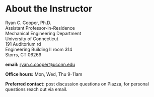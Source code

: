 # About the Instructor

Ryan C. Cooper, Ph.D.\
Assistant Professor-in-Residence\
Mechanical Engineering Department\
University of Connecticut\
191 Auditorium rd\
Engineering Building II room 314\
Storrs, CT 06269

__email:__ <ryan.c.cooper@uconn.edu>

__Office hours:__ Mon, Wed, Thu 9-11am

__Preferred contact:__ post discussion questions on Piazza, for personal
questions reach out via email. 
